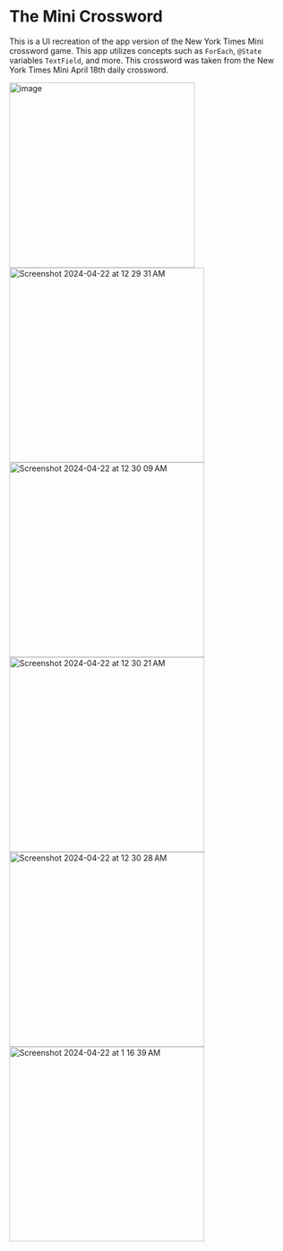 # The Mini Crossword

This is a UI recreation of the app version of the New York Times Mini crossword game. This app utilizes concepts such as `ForEach`, `@State` variables `TextField`, and more.
This crossword was taken from the New York Times Mini April 18th daily crossword.

<img width="331" alt="image" src="https://github.com/user-attachments/assets/0e14d161-65bd-4bd2-b731-e910e8a8694b">
<img width="348" alt="Screenshot 2024-04-22 at 12 29 31 AM" src="https://github.com/appteamcarolina/f23-academy-final-project-sgopal08/assets/143037664/9efa9ce4-ae26-4eee-a18b-098d9430c14e">
<img width="348" alt="Screenshot 2024-04-22 at 12 30 09 AM" src="https://github.com/appteamcarolina/f23-academy-final-project-sgopal08/assets/143037664/7825f049-c278-4029-940b-3c450c2e5dd9">
<img width="348" alt="Screenshot 2024-04-22 at 12 30 21 AM" src="https://github.com/appteamcarolina/f23-academy-final-project-sgopal08/assets/143037664/61ff349e-2c9a-4ff6-af15-841401bd61f9">
<img width="348" alt="Screenshot 2024-04-22 at 12 30 28 AM" src="https://github.com/appteamcarolina/f23-academy-final-project-sgopal08/assets/143037664/05574b10-ac12-4d24-8a8c-80271c063acc">
<img width="348" alt="Screenshot 2024-04-22 at 1 16 39 AM" src="https://github.com/appteamcarolina/f23-academy-final-project-sgopal08/assets/143037664/c54c7df6-5549-459d-ac8d-a071bb5f19d8">
